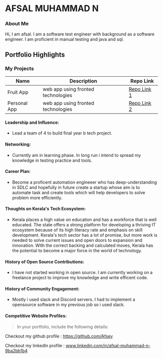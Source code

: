 # AFSAL MUHAMMAD N 

### About Me

Hi, I am afsal. I am a software test engineer  with background as a software engineer. I am proficient in manual testing and java and sql.  


## Portfolio Highlights

### My Projects

| Name                | Description                          | Repo Link                                                    |
|---------------------|--------------------------------------|--------------------------------------------------------------|
| Fruit App           | web app using fronted technologies   | [Repo Link 1](https://github.com/Afsey/fruit-app)            |
| Personal App        | web app using fronted technologies   | [Repo Link 2](https://github.com/Afsey/afsalpersonalwebsite)                  |

#### Leadership and Influence:

- Lead a team of 4 to build final year b tech project.

#### Networking:

- Currently  am in learning phase. In long run i intend to spread my knowledge in testing practice and tools.

#### Career Plan:

- Become a proficent automation engineeer who has deep-understanding in SDLC and hopefully in future create a startup whose aim is to automate task and create tools which will help developers to solve problem more efficiently.

#### Thoughts on Kerala's Tech Ecosystem:

- Kerala places a high value on education and has a workforce that is well educated. The state offers a strong platform for developing a thriving IT ecosystem because of its high literacy rate and emphasis on skill development. Kerala's tech sector has a lot of promise, but more work is needed to solve current issues and open doors to expansion and innovation. With the correct backing and calculated moves, Kerala has the potential to become a major force in the world of technology.

#### History of Open Source Contributions:

- I have not started working in open source. I am currently working on a freelance project to improve my knowledge and write efficent code.

#### History of Community Engagement:

-  Mostly i used slack and Discord servers. I had to implement a opensource software in my previous job so i used slack.



#### Competitive Website Profiles:

> In your portfolio, include the following details:

Checkout my github profile : https://github.com/Afsey

Checkout my linkedln profile : www.linkedin.com/in/afsal-muhammad-n-9ba2bb1b4

